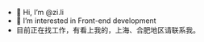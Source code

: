 - 👋 Hi, I’m @zi.li
- 👀 I’m interested in Front-end development
- 目前正在找工作，有看上我的，上海、合肥地区请联系我。
<!---
shiwuqi/shiwuqi is a ✨ special ✨ repository because its `README.md` (this file) appears on your GitHub profile.
You can click the Preview link to take a look at your changes.
--->
